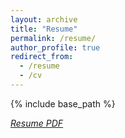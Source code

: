 ```yaml
---
layout: archive
title: "Resume"
permalink: /resume/
author_profile: true
redirect_from:
  - /resume
  - /cv
---
```


{% include base_path %}

[*Resume PDF*](http://phillip-kravtsov.github.io/files/resume.pdf)
